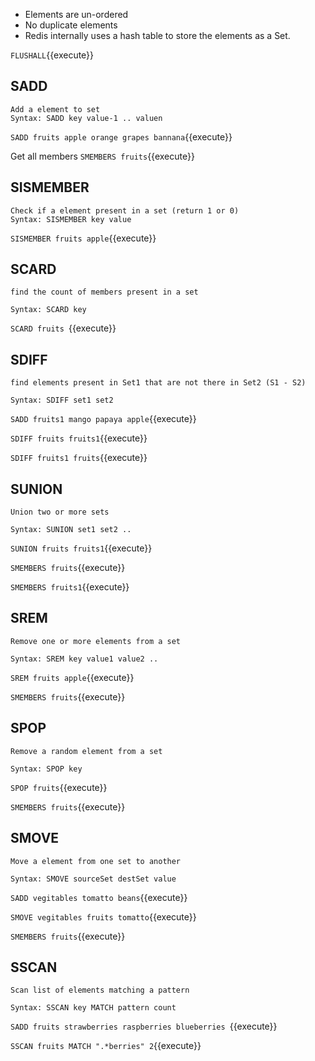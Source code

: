 - Elements are un-ordered
- No duplicate elements
- Redis internally uses a hash table to store the elements as a Set.


`FLUSHALL`{{execute}}

## SADD
```
Add a element to set
Syntax: SADD key value-1 .. valuen
```
`SADD fruits apple orange grapes bannana`{{execute}}

Get all members
`SMEMBERS fruits`{{execute}}


## SISMEMBER
```
Check if a element present in a set (return 1 or 0)
Syntax: SISMEMBER key value
```
`SISMEMBER fruits apple`{{execute}}


## SCARD 
```
find the count of members present in a set

Syntax: SCARD key
```
`SCARD fruits `{{execute}}

## SDIFF 
```
find elements present in Set1 that are not there in Set2 (S1 - S2)

Syntax: SDIFF set1 set2
```

`SADD fruits1 mango papaya apple`{{execute}}

`SDIFF fruits fruits1`{{execute}}

`SDIFF fruits1 fruits`{{execute}}


## SUNION  
```
Union two or more sets

Syntax: SUNION set1 set2 ..
```

`SUNION fruits fruits1`{{execute}}

`SMEMBERS fruits`{{execute}}

`SMEMBERS fruits1`{{execute}}


## SREM  
```
Remove one or more elements from a set

Syntax: SREM key value1 value2 ..
```

`SREM fruits apple`{{execute}}

`SMEMBERS fruits`{{execute}}


## SPOP  
```
Remove a random element from a set

Syntax: SPOP key
```

`SPOP fruits`{{execute}}

`SMEMBERS fruits`{{execute}}


## SMOVE  
```
Move a element from one set to another

Syntax: SMOVE sourceSet destSet value 
```
`SADD vegitables tomatto beans`{{execute}}

`SMOVE vegitables fruits tomatto`{{execute}}

`SMEMBERS fruits`{{execute}}


## SSCAN  
```
Scan list of elements matching a pattern

Syntax: SSCAN key MATCH pattern count
```
`SADD fruits strawberries raspberries blueberries `{{execute}}

`SSCAN fruits MATCH ".*berries" 2`{{execute}}

